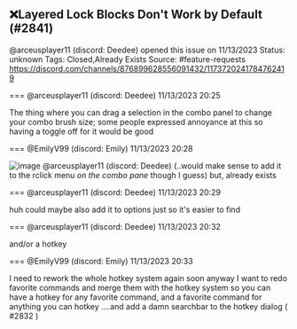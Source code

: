 ## ❌Layered Lock Blocks Don't Work by Default (#2841)
@arceusplayer11 (discord: Deedee) opened this issue on 11/13/2023
Status: unknown
Tags: Closed,Already Exists
Source: #feature-requests https://discord.com/channels/876899628556091432/1173720241784762419


=== @arceusplayer11 (discord: Deedee) 11/13/2023 20:25

The thing where you can drag a selection in the combo panel to change your combo brush size; some people expressed annoyance at this so having a toggle off for it would be good

=== @EmilyV99 (discord: Emily) 11/13/2023 20:28


![image](https://cdn.discordapp.com/attachments/1173720241784762419/1173721069346099280/image.png?ex=65e62eed&is=65d3b9ed&hm=3be29d748d1d4b6643316b18517f1ad19098ff71b333d126234a60593c5b17fb&)
@arceusplayer11 (discord: Deedee)
(..would make sense to add it to the rclick menu *on the combo pane* though I guess)
but, already exists

=== @arceusplayer11 (discord: Deedee) 11/13/2023 20:29

huh
could maybe also add it to options
just so it's easier to find

=== @arceusplayer11 (discord: Deedee) 11/13/2023 20:32

and/or a hotkey

=== @EmilyV99 (discord: Emily) 11/13/2023 20:33

I need to rework the whole hotkey system again soon anyway
I want to redo favorite commands
and merge them with the hotkey system
so you can have a hotkey for any favorite command, and a favorite command for anything you can hotkey
....and add a damn searchbar to the hotkey dialog
( #2832 )
